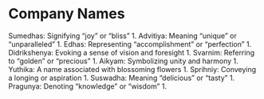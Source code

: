 # Company Names 



Sumedhas: Signifying “joy” or “bliss” 1.
Advitiya: Meaning “unique” or “unparalleled” 1.
Edhas: Representing “accomplishment” or “perfection” 1.
Didrikshenya: Evoking a sense of vision and foresight 1.
Svarnim: Referring to “golden” or “precious” 1.
Aikyam: Symbolizing unity and harmony 1.
Yuthika: A name associated with blossoming flowers 1.
Sprihniy: Conveying a longing or aspiration 1.
Suswadha: Meaning “delicious” or “tasty” 1.
Pragunya: Denoting “knowledge” or “wisdom” 1.